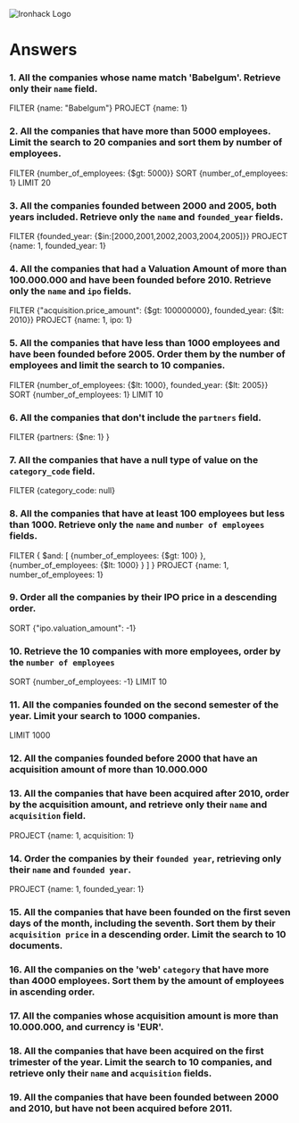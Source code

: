 ![Ironhack Logo](https://i.imgur.com/1QgrNNw.png)

# Answers

### 1. All the companies whose name match 'Babelgum'. Retrieve only their `name` field.
FILTER {name: "Babelgum"}
PROJECT {name: 1}

### 2. All the companies that have more than 5000 employees. Limit the search to 20 companies and sort them by **number of employees**.
FILTER {number_of_employees: {$gt: 5000}}
SORT {number_of_employees: 1}
LIMIT 20

### 3. All the companies founded between 2000 and 2005, both years included. Retrieve only the `name` and `founded_year` fields.
FILTER {founded_year: {$in:[2000,2001,2002,2003,2004,2005]}}
PROJECT {name: 1, founded_year: 1}

### 4. All the companies that had a Valuation Amount of more than 100.000.000 and have been founded before 2010. Retrieve only the `name` and `ipo` fields.
FILTER {"acquisition.price_amount": {$gt: 100000000}, founded_year: {$lt: 2010}}
PROJECT {name: 1, ipo: 1}

### 5. All the companies that have less than 1000 employees and have been founded before 2005. Order them by the number of employees and limit the search to 10 companies.
FILTER {number_of_employees: {$lt: 1000}, founded_year: {$lt: 2005}}
SORT {number_of_employees: 1}
LIMIT 10

### 6. All the companies that don't include the `partners` field.
FILTER {partners: {$ne: 1} }

### 7. All the companies that have a null type of value on the `category_code` field.
FILTER {category_code: null}

### 8. All the companies that have at least 100 employees but less than 1000. Retrieve only the `name` and `number of employees` fields.
FILTER { $and: [ {number_of_employees: {$gt: 100}  }, {number_of_employees: {$lt: 1000}  } ] }
PROJECT {name: 1, number_of_employees: 1}

### 9. Order all the companies by their IPO price in a descending order.
SORT {"ipo.valuation_amount": -1}

### 10. Retrieve the 10 companies with more employees, order by the `number of employees`
SORT {number_of_employees: -1}
LIMIT 10

### 11. All the companies founded on the second semester of the year. Limit your search to 1000 companies.

LIMIT 1000

### 12. All the companies founded before 2000 that have an acquisition amount of more than 10.000.000

<!-- Your Code Goes Here -->

### 13. All the companies that have been acquired after 2010, order by the acquisition amount, and retrieve only their `name` and `acquisition` field.

PROJECT {name: 1, acquisition: 1}

### 14. Order the companies by their `founded year`, retrieving only their `name` and `founded year`.

PROJECT {name: 1, founded_year: 1}

### 15. All the companies that have been founded on the first seven days of the month, including the seventh. Sort them by their `acquisition price` in a descending order. Limit the search to 10 documents.

<!-- Your Code Goes Here -->

### 16. All the companies on the 'web' `category` that have more than 4000 employees. Sort them by the amount of employees in ascending order.

<!-- Your Code Goes Here -->

### 17. All the companies whose acquisition amount is more than 10.000.000, and currency is 'EUR'.

<!-- Your Code Goes Here -->

### 18. All the companies that have been acquired on the first trimester of the year. Limit the search to 10 companies, and retrieve only their `name` and `acquisition` fields.

<!-- Your Code Goes Here -->

### 19. All the companies that have been founded between 2000 and 2010, but have not been acquired before 2011.

<!-- Your Code Goes Here -->
